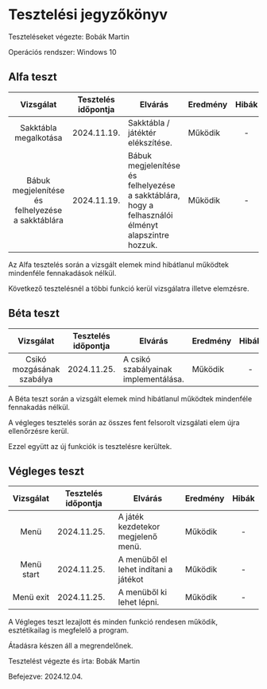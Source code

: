 # Tesztelési jegyzőkönyv
Teszteléseket végezte: Bobák Martin

Operációs rendszer: Windows 10

## Alfa teszt
| Vizsgálat | Tesztelés időpontja | Elvárás | Eredmény | Hibák |
| :---: | --- | --- | --- | :---: |
| Sakktábla megalkotása | 2024.11.19. | Sakktábla / játéktér elékszítése. | Működik | - |
| Bábuk megjelenítése és felhelyezése a sakktáblára | 2024.11.19. | Bábuk megjelenítése és felhelyezése a sakktáblára, hogy a felhasználói élményt alapszintre hozzuk. | Működik | - |

Az Alfa tesztelés során a vizsgált elemek mind hibátlanul működtek mindenféle fennakadások nélkül.

Következő tesztelésnél a többi funkció kerül vizsgálatra illetve elemzésre.


## Béta teszt
| Vizsgálat | Tesztelés időpontja | Elvárás | Eredmény | Hibák |
| :---: | --- | --- | --- | :---: |
| Csikó mozgásának szabálya | 2024.11.25. | A csikó szabályainak implementálása. | Működik | - |

A Béta teszt során a vizsgált elemek mind hibátlanul működtek mindenféle fennakadás nélkül.

A végleges tesztelés során az összes fent felsorolt vizsgálati elem újra ellenőrzésre kerül.

Ezzel együtt az új funkciók is tesztelésre kerültek.

## Végleges teszt
| Vizsgálat | Tesztelés időpontja | Elvárás | Eredmény | Hibák |
| :---: | --- | --- | --- | :---: |
| Menü | 2024.11.25. | A játék kezdetekor megjelenő menü. | Működik | - |
| Menü start | 2024.11.25. | A menüből el lehet indítani a játékot | Működik | - |
| Menü exit | 2024.11.25. | A menüből ki lehet lépni. | Működik | - |

A Végleges teszt lezajlott és minden funkció rendesen működik, esztétikailag is megfelelő a program.

Átadásra készen áll a megrendelőnek.

Tesztelést végezte és írta: Bobák Martin

Befejezve: 2024.12.04.